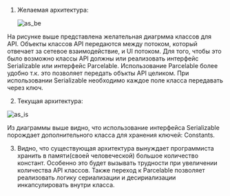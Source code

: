 1. Желаемая архитектура:

   ![as_be](./img/client_to_be.jpg)

На рисунке выше представлена желательная диагрмма классов для API. Объекты классов API передаются между потоком, который отвечает за сетевое взаимодействие, и UI потоком. Для того, чтобы это было возможно классы API должны или реализовать интерфейс Serializable или интерфейс Parcelable. Использование Parcelable более удобно т.к. это позволяет передать объкты API целиком. При использовании Serializable необходимо каждое поле класса передавать через ключ.

2. Текущая архитектура:

![as_is](./img/client_as_is.jpg)

Из диаграммы выше видно, что использование интерфейса Serializable порождает дополнительного класса для хранения ключей: Constants.

3. Видно, что существующая архитектура вынуждает программиста хранить в памяти(своей человеческой) большое количество констант. Особенно это будет вызывать трудности при увеличении количества API классов. Также переход к Parcelable позволяет реализовать логику сериализации и десириализации инкапсулировать внутри класса.
